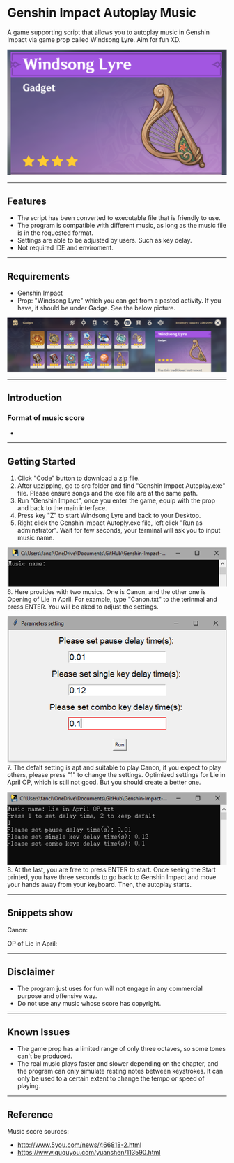 # Genshin Impact Autoplay Music
A game supporting script that allows you to autoplay music in Genshin Impact via game prop called Windsong Lyre. Aim for fun XD.

![Screenshot](Images\WindsongLyre.png)
***
## Features
* The script has been converted to executable file that is friendly to use.
* The program is compatible with different music, as long as the music file is in the requested format.
* Settings are able to be adjusted by users. Such as key delay.
* Not required IDE and enviroment.
***
## Requirements
* Genshin Impact
* Prop: "Windsong Lyre" which you can get from a pasted activity. If you have, it should be under Gadge. See the below picture.

![Screenshot](Images\Location.png)
***
## Introduction
### Format of music score
* 
***
## Getting Started
1. Click "Code" button to download a zip file.
2. After upzipping, go to src folder and find "Genshin Impact Autoplay.exe" file. Please ensure songs and the exe file are at the same path.
3. Run "Genshin Impact", once you enter the game, equip with the prop and back to the main interface.
4. Press key "Z" to start Windsong Lyre and back to your Desktop. 
5. Right click the Genshin Impact Autoply.exe file, left click "Run as adminstrator". Wait for few seconds, your terminal will ask you to input music name.

![Screenshot](Images\Musicname.png)
6. Here provides with two musics. One is Canon, and the other one is Opening of Lie in April. For example, type "Canon.txt" to the terinmal and press ENTER. You will be aked to adjust the settings.

![Screenshot](Images\Setting.png)
7. The defalt setting is apt and suitable to play Canon, if you expect to play others, please press "1" to change the settings. Optimized settings for Lie in April OP, which is still not good. But you should create a better one.

![Screenshot](Images\Setting2.png)
8. At the last, you are free to press ENTER to start. Once seeing the Start printed, you have three seconds to go back to Genshin Impact and move your hands away from your keyboard. Then, the autoplay starts.

***
## Snippets show
Canon:

OP of Lie in April:

***
## Disclaimer
* The program just uses for fun will not engage in any commercial purpose and offensive way. 
* Do not use any music whose score has copyright.
***
## Known Issues
* The game prop has a limited range of only three octaves, so some tones can't be produced.
* The real music plays faster and slower depending on the chapter, and the program can only simulate resting notes between keystrokes. It can only be used to a certain extent to change the tempo or speed of playing.
***
## Reference
Music score sources:
* http://www.5you.com/news/466818-2.html
* https://www.ququyou.com/yuanshen/113590.html
